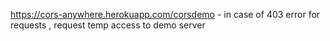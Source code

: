 https://cors-anywhere.herokuapp.com/corsdemo - in case of 403 error for requests , request temp access to demo server
